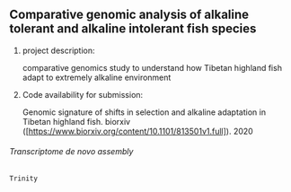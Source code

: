 ## Comparative genomic analysis of alkaline tolerant and alkaline intolerant fish species

1. project description:

    comparative genomics study to understand how Tibetan highland fish adapt to extremely alkaline environment

2. Code availability for submission:

    Genomic signature of shifts in selection and alkaline adaptation in Tibetan highland fish. biorxiv ([https://www.biorxiv.org/content/10.1101/813501v1.full]). 2020

###### Transcriptome de novo assembly
```
Trinity
```
